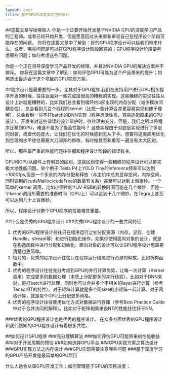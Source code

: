 ```yaml
---
layout: post
title: 基于GPU的深度学习应用设计
---
```

##这篇文章写给哪些人
你是一个正要开始开发基于NVIDIA GPU的深度学习产品的工程师。或者已经开始开发，但是愿意回过头来重新审视自己在程序设计阶段可能存在的问题。
你将在这篇文章中了解到：好的GPU程序设计可以给我们带来什么，或者，哪些问题是可以在GPU程序设计阶段回避的；GPU程序设计阶段要考虑哪些问题；如何考虑这些问题。

你是一个正在领导深度学习产品开发的经理，并且对NVIDIA GPU的解决方案并不排斥。
你将在这篇文章中了解到：如何评估GPU可能为这个产品带来的提升；如何选出最适合于这个项目的GPU实现方案。

##程序设计是最重要的一步，尤其对于GPU程序
我们在支持用户进行GPU相关程序开发的时候，往往会面对一些完成度很高的糟糕的实现。这些糟糕的实现往往从设计上讲就是糟糕的，比如我们总会看到循环内b部出现的内存分配（减少模块间耦合性），总会看到几百个线程的kernel（比把一些计算合并更容易实现和便于理解），总会看到一些不打batch的DNN实现（程序灵活性高，容易适配原来的CPU设计）。开发者对这些错误的设计辩护时，往往理由充分。但是，我们之所以将程序迁移到GPU，难道不是为了提高性能吗？
这些实现由于对底层实现进行了多层的封装，或者代码庞大，让我们在优化的时候感到无从下手。想要将这类应用优化到合理的水平往往需要大刀阔斧的修改，有时候甚至和重写一遍没有太大区别。

所以，那些最严重的性能问题往往都和程序设计阶段的错误有关。

GPU和CPU从硬件上有明显的区别，这些区别使得一些糟糕的程序设计可以带来极大地性能问题。举个例子:Tesla P4上YOLO Tiny的inference频率可以达到~1000fps,但是一个多余的内存分配和释放（与主机中总共显存空间，内存空间，同时调用的cudaMalloc/cudaFree的数量有关系）甚至可以达到上百毫秒。一个简单的kernel 调用，比如小图片的YUV-RGB的转换时间可能在几个微妙，但是一个kernel调用所需要的准备时间（CPU上）可以达到十几个微妙，在Tegra上甚至可以达到几十上百微秒。

所以，程序设计对整个GPU程序的性能极其重要。

##什么是优秀的GPU程序设计
###优秀GPU程序设计的一些共同特征
1. 优秀的GPU程序设计往往只在程序运行之初分配资源（内存，显存，创建Handle，stream等）和进行初始化操作。如果你使用面向对象的设计，就是在构造函数中进行分配和初始化。面向对象的设计可以让GPU程序设计思路更清楚也更简单。
2. 相对的，优秀的程序设计往往只在程序运行结尾进行资源的释放。比如析构函数中。
3. 优秀的程序设计往往充分考虑到GPU的并行计算优势，让每一次计算（Kernel调用）完成更多的数据处理（本质上分配更多的并行线程）。比如对于DNN来说，是打batch进行处理，同时也可以合并多个不相关的layer进行计算（参考TensorRT的特性）。对于矩阵计算就是多个同size的小矩阵一起计算。对于网格计算，就是每个GPU上分配更多网格。
4. 优秀的程序设计往往使用优化方式对数据进行存储（参考Best Practice Guide中对于合并访问的解释）。比如对于矩阵相乘来说NT的性能往往好于NN。

###优秀的GPU程序设计也是优秀的程序设计。
在众多方面优秀的GPU程序设计和我们熟知的CPU程序设计有着很多共性。


##如何设计GPU程序
###充分理解算法
###如何评估GPU可能带来的性能收益
###对于开发周期的预估
###如何选择GPU平台
###GPU实现方案之算法设计
###GPU实现方法之内存设计
###GPU实现需要注意哪些问题
###基于深度学习的GPU产品开发是最简单的GPU项目


什么人适合从事GPU开发工作；如何管理基于GPU的项目进度；

